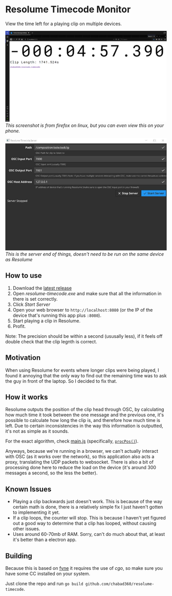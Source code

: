 # Resolume Timecode Monitor

View the time left for a playing clip on multiple devices.

![browser demo](demo.png)
_This screenshot is from firefox on linux, but you can even view this on your phone._

![server demo](demo2.jpg)
_This is the server end of things, doesn't need to be run on the same device as Resolume_

## How to use

1. Download the [latest release](https://github.com/chabad360/resolume-timecode/releases)
2. Open _resolume-timecode.exe_ and make sure that all the information in there is set correctly.
3. Click _Start Server_
4. Open your web browser to `http://localhost:8080` (or the IP of the device that's running this app plus `:8080`).
5. Start playing a clip in Resolume.
6. Profit.

Note: The precision should be within a second (ususally less), if it feels off double check that the clip legnth is correct.

## Motivation

When using Resolume for events where longer clips were being played, I found it annoying that the only way to find out
the remaining time was to ask the guy in front of the laptop. So I decided to fix that.

## How it works

Resolume outputs the position of the clip head through OSC, by calculating how much time it took between the one message
and the previous one, it's possible to calculate how long the clip is, and therefore how much time is left.
Due to certain inconsistencies in the way this information is outputted, it's not as simple as it sounds.

For the exact algorithm, check [main.js](https://github.com/chabad360/resolume-timecode/blob/master/main.js) 
(specifically, [`procPos()`](https://github.com/chabad360/resolume-timecode/blob/master/main.js#L79)).

Anyways, because we're running in a browser, we can't actually interact with OSC (as it works over the network),
so this application also acts a proxy, translating the UDP packets to websocket.
There is also a bit of processing done here to reduce the load on the device (it's around 300 messages a second, so the less the better).

## Known Issues

- Playing a clip backwards just doesn't work. This is because of the way certain math is done, there is a relatively simple fix
  I just haven't gotten to implementing it yet.
- If a clip loops, the counter will stop. This is because I haven't yet figured out a good way to determine that a clip has looped,
  without causing other issues.
- Uses around 60-70mb of RAM. Sorry, can't do much about that, at least it's better than a electron app.

## Building

Because this is based on [fyne](https://fyne.io) it requires the use of _cgo_, so make sure you have some CC installed on your system.

Just clone the repo and run `go build github.com/chabad360/resolume-timecode`.
